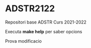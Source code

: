 # ADSTR2122
Repositori base ADSTR Curs 2021-2022

Executa **make help** per saber opcions

Prova modificacio
